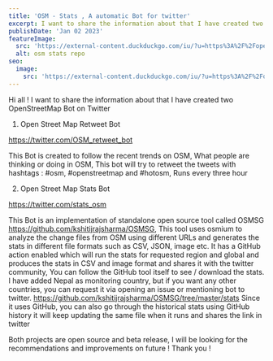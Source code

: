 ```yaml
---
title: 'OSM - Stats , A automatic Bot for twitter'
excerpt: I want to share the information about that I have created two OpenStreetMap Bot on Twitter 
publishDate: 'Jan 02 2023'
featureImage:
  src: 'https://external-content.duckduckgo.com/iu/?u=https%3A%2F%2Fopengraph.githubassets.com%2Fd603a5590d9dd857fe76cba598b77795a16e65b50fb13a8e21603e58d40169f6%2Fkshitijrajsharma%2FOSMSG&f=1&nofb=1&ipt=88ecbc64f4ae00edbc71e8ed3a9d56f72bc64ff311956f8b06973866a76f1288&ipo=images'
  alt: osm stats repo
seo:
  image:
    src: 'https://external-content.duckduckgo.com/iu/?u=https%3A%2F%2Fopengraph.githubassets.com%2Fd603a5590d9dd857fe76cba598b77795a16e65b50fb13a8e21603e58d40169f6%2Fkshitijrajsharma%2FOSMSG&f=1&nofb=1&ipt=88ecbc64f4ae00edbc71e8ed3a9d56f72bc64ff311956f8b06973866a76f1288&ipo=images'
---
```

Hi all ! 
I want to share the information about that I have created two OpenStreetMap Bot on Twitter 

1. Open Street Map Retweet Bot 

https://twitter.com/OSM_retweet_bot 

This Bot is created to follow the recent trends on OSM, What people are thinking or doing in OSM, This bot will try to retweet the tweets with hashtags : #osm, #openstreetmap and #hotosm, Runs every three hour

2. Open Street Map Stats Bot 

https://twitter.com/stats_osm 

This Bot is an implementation of standalone open source tool called OSMSG https://github.com/kshitijrajsharma/OSMSG, This tool uses osmium to analyze the change files from OSM using different URLs and generates the stats in different file formats such as CSV, JSON, image etc. It has a GitHub action enabled which will run the stats for requested region and global and produces the stats in CSV and image format and shares it with the twitter community, You can follow the GitHub tool itself to see / download the stats. I have added Nepal as monitoring country, but if you want any other countries, you can request it via opening an issue or mentioning bot to twitter.
https://github.com/kshitijrajsharma/OSMSG/tree/master/stats
Since it uses GitHub, you can also go through the historical stats using GitHub history it will keep updating the same file when it runs and shares the link in twitter 

Both projects are open source and beta release, I will be looking for the recommendations and improvements on future ! 
Thank you ! 